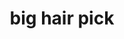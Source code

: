---
pid: llp96
title: big hair pick
location_transcription: 2 blocks away from here
coordinates: "[-75.164561133119, 39.953043257214]"
zipcode: '19120'
gen_neighborhood: North Philadelphia
neighborhood: Logan,Olney
outside_phl: 
age: '12'
age_range: 6-13
instagram: 
image_file_name: llp_96.jpg
proposal_transcription: Big hair pick is to represent that black people matter because
  some people are racist and that is not good.
topic: African Americans,Love,Race Ethnicity
topic_summary: 0, 0, 0
type: Sculpture Statue
keywords_other: 
credit: Joan Jimanee
image_labels: 
twitter: 
facebook: 
permalink: "/monuments/llp96/"
layout: item-page
---